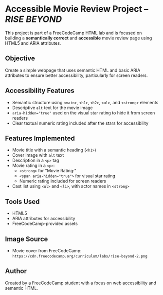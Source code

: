 # Accessible Movie Review Project – *RISE BEYOND*

This project is part of a FreeCodeCamp HTML lab and is focused on building a **semantically correct** and **accessible** movie review page using HTML5 and ARIA attributes.

## Objective
Create a simple webpage that uses semantic HTML and basic ARIA attributes to ensure better accessibility, particularly for screen readers.

## Accessibility Features
- Semantic structure using `<main>`, `<h1>`, `<h2>`, `<ul>`, and `<strong>` elements
- Descriptive `alt` text for the movie image
- `aria-hidden="true"` used on the visual star rating to hide it from screen readers
- Clear textual numeric rating included after the stars for accessibility

## Features Implemented
- Movie title with a semantic heading (`<h1>`)
- Cover image with `alt` text
- Description in a `<p>` tag
- Movie rating in a `<p>`:
  - `<strong>` for "Movie Rating:"
  - `<span aria-hidden="true">` for visual star rating
  - Numeric rating included for screen readers
- Cast list using `<ul>` and `<li>`, with actor names in `<strong>`

## Tools Used
- HTML5  
- ARIA attributes for accessibility  
- FreeCodeCamp-provided assets

## Image Source
- Movie cover from FreeCodeCamp:  
  `https://cdn.freecodecamp.org/curriculum/labs/rise-beyond-2.png`

## Author
Created by a FreeCodeCamp student with a focus on web accessibility and semantic HTML.

